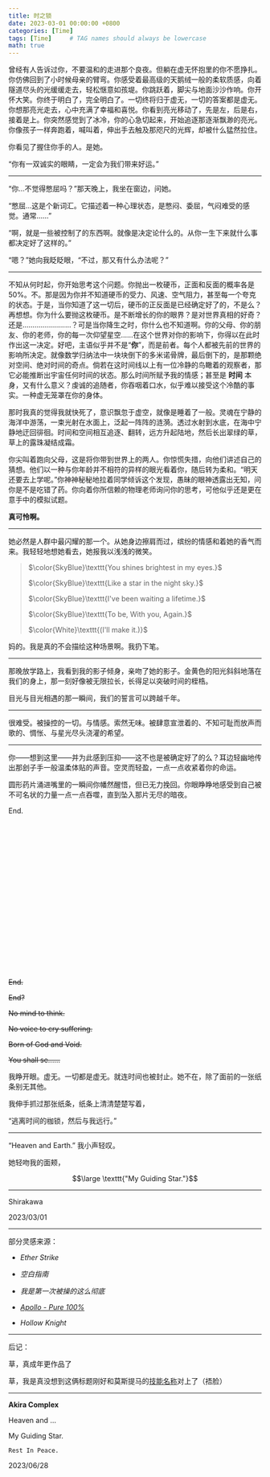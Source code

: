 ```yaml
---
title: 时之锁
date: 2023-03-01 00:00:00 +0800
categories: [Time]
tags: [Time]     # TAG names should always be lowercase
math: true
---
```


曾经有人告诉过你，不要温和的走进那个良夜。但躺在虚无怀抱里的你不愿挣扎。你仿佛回到了小时候母亲的臂弯。你感受着最高级的天鹅绒一般的柔软质感，向着隧道尽头的光缓缓走去，轻松惬意如孩堤。你跳跃着，脚尖与地面沙沙作响。你开怀大笑。你终于明白了，完全明白了。一切终将归于虚无，一切的答案都是虚无。你想那亮光走去，心中充满了幸福和喜悦。你看到亮光移动了，先是左，后是右，接着是上。你突然感觉到了冰冷，你的心急切起来，开始追逐那逐渐飘渺的亮光。你像孩子一样奔跑着，喊叫着，伸出手去触及那咫尺的光辉，却被什么猛然拉住。

你看见了握住你手的人。是她。

“你有一双诚实的眼睛，一定会为我们带来好运。”

---

“你…不觉得憋屈吗？”那天晚上，我坐在窗边，问她。

“憋屈…这是个新词汇。它描述着一种心理状态，是憋闷、委屈，气闷难受的感觉。通常……”

“啊，就是一些被控制了的东西啊。就像是决定论什么的。从你一生下来就什么事都决定好了这样的。”

“嗯？”她向我眨眨眼，“不过，那又有什么办法呢？”

---

不知从何时起，你开始思考这个问题。你抛出一枚硬币，正面和反面的概率各是 50%。不。那是因为你并不知道硬币的受力、风速、空气阻力，甚至每一个夸克的状态。于是，当你知道了这一切后，硬币的正反面是已经确定好了的，不是么？再想想。你为什么要抛这枚硬币。是不断增长的你的眼界？是对世界真相的好奇？还是……………………？可是当你降生之时，你什么也不知道啊。你的父母、你的朋友、你的老师，你的每一次仰望星空……在这个世界对你的影响下，你得以在此时作出这一决定。好吧，主语似乎并不是“**你**”，而是前者。每个人都被先前的世界的影响所决定。就像数学归纳法中一块块倒下的多米诺骨牌，最后倒下的，是那颗绝对空间、绝对时间的奇点。倘若在这时间线以上有一位冷静的鸟瞰着的观察者，那它必能推断出宇宙任何时间的状态。那么时间所赋予我的情感；甚至是 **时间** 本身，又有什么意义？虔诚的追随者，你吞咽着口水，似乎难以接受这个冷酷的事实。一种虚无笼罩在你的身体。

那时我真的觉得我就快死了，意识飘忽于虚空，就像是睡着了一般。灵魂在宁静的海洋中游荡，一束光射在水面上，泛起一阵阵的涟漪。透过水射到水底，在海中宁静地迂回徘徊。时间和空间相互追逐、翻转，远方升起陆地，然后长出翠绿的草，草上的露珠凝结成霜。

你尖叫着跑向父母，这是将你带到世界上的两人。你惊慌失措，向他们讲述自己的猜想。他们以一种与你年龄并不相符的异样的眼光看着你，随后转为柔和。“明天还要去上学呢。”你神神秘秘地拉着同学倾诉这个发现，愚昧的眼神透露出无知，问你是不是吃错了药。你向着你所信赖的物理老师询问你的思考，可他似乎还是更在意手中的模拟试题。

**真可怜啊。**

---

她必然是人群中最闪耀的那一个。从她身边擦肩而过，缤纷的情感和着她的香气而来。我轻轻地想她看去，她报我以浅浅的微笑。

> $\color{SkyBlue}\texttt{You shines brightest in my eyes.}$
>
> $\color{SkyBlue}\texttt{Like a star in the night sky.}$
>
> $\color{SkyBlue}\texttt{I've been waiting a lifetime.}$
>
> $\color{SkyBlue}\texttt{To be, With you, Again.}$
> 
> $\color{White}\texttt{(I'll make it.)}$
> 

妈的。我是真的不会描绘这种场景啊。我扔下笔。

---

那晚放学路上，我看到我的影子倾身，亲吻了她的影子。金黄色的阳光斜斜地落在我们的身上，那一刻好像被无限拉长，长得足以突破时间的桎梏。

目光与目光相遇的那一瞬间，我们的誓言可以跨越千年。

---

很难受。被操控的一切。与情感。索然无味。被肆意宣泄着的、不知可耻而放声而歌的、惆怅、与星光尽头浇灌的希望。

---

你——想到这里——并为此感到压抑——这不也是被确定好了的么？耳边轻幽地传出那刽子手一般温柔体贴的声音。空灵而轻盈，一点一点收紧着你的命运。

圆形药片涌进嘴里的一瞬间你幡然醒悟，但已无力挽回。你眼睁睁地感受到自己被不可名状的力量一点一点吞噬，直到坠入那片无尽的暗夜。

End.



$$\ $$


$$\ $$


$$\ $$


$$\ $$


$$\ $$


$$\ $$


$$\ $$


$$\ $$


$$\ $$


$$\ $$


~~End.~~

~~End?~~

~~No mind to think.~~

~~No voice to cry suffering.~~

~~Born of God and Void.~~

~~You shall se......~~

我睁开眼。虚无。一切都是虚无。就连时间也被封止。她不在，除了面前的一张纸条别无其他。

我伸手抓过那张纸条，纸条上清清楚楚写着，

“逃离时间的枷锁，然后与我远行。”

---


“Heaven and Earth.” 
我小声轻叹。

她轻吻我的面颊，

$$\large \texttt{"My Guiding Star."}$$

---

Shirakawa

2023/03/01

---

部分灵感来源：

-  _Ether Strike_

-  _空白指南_ 

-  _我是第一次被操的这么彻底_ 

- [ _Apollo - Pure 100%_ ](https://music.163.com/#/song?id=1298673410)

-  _Hollow Knight_ 

---

后记：

草，真成年更作品了

草，我是真没想到这俩标题刚好和莫斯提马的[技能名称](https://prts.wiki/w/%E8%8E%AB%E6%96%AF%E6%8F%90%E9%A9%AC#.E6.8A.80.E8.83.BD)对上了（捂脸）

---

**Akira Complex**

Heaven and ...

My Guiding Star.

$\texttt{Rest In Peace.}$

2023/06/28